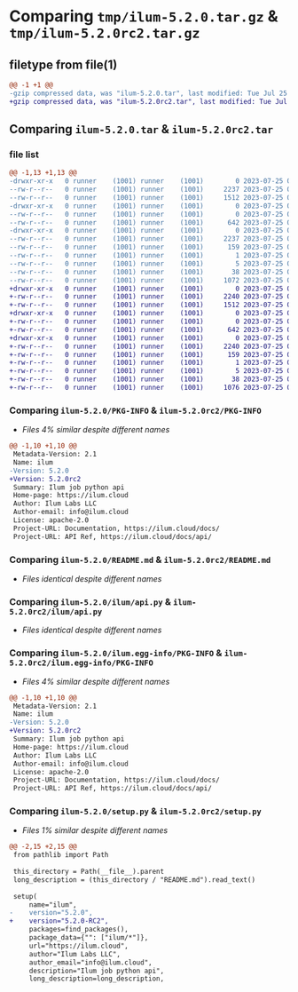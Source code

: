 # Comparing `tmp/ilum-5.2.0.tar.gz` & `tmp/ilum-5.2.0rc2.tar.gz`

## filetype from file(1)

```diff
@@ -1 +1 @@
-gzip compressed data, was "ilum-5.2.0.tar", last modified: Tue Jul 25 07:11:03 2023, max compression
+gzip compressed data, was "ilum-5.2.0rc2.tar", last modified: Tue Jul 25 07:16:27 2023, max compression
```

## Comparing `ilum-5.2.0.tar` & `ilum-5.2.0rc2.tar`

### file list

```diff
@@ -1,13 +1,13 @@
-drwxr-xr-x   0 runner    (1001) runner    (1001)        0 2023-07-25 07:11:03.982032 ilum-5.2.0/
--rw-r--r--   0 runner    (1001) runner    (1001)     2237 2023-07-25 07:11:03.981032 ilum-5.2.0/PKG-INFO
--rw-r--r--   0 runner    (1001) runner    (1001)     1512 2023-07-25 07:08:41.000000 ilum-5.2.0/README.md
-drwxr-xr-x   0 runner    (1001) runner    (1001)        0 2023-07-25 07:11:03.980032 ilum-5.2.0/ilum/
--rw-r--r--   0 runner    (1001) runner    (1001)        0 2023-07-25 07:08:41.000000 ilum-5.2.0/ilum/__init__.py
--rw-r--r--   0 runner    (1001) runner    (1001)      642 2023-07-25 07:08:41.000000 ilum-5.2.0/ilum/api.py
-drwxr-xr-x   0 runner    (1001) runner    (1001)        0 2023-07-25 07:11:03.981032 ilum-5.2.0/ilum.egg-info/
--rw-r--r--   0 runner    (1001) runner    (1001)     2237 2023-07-25 07:11:03.000000 ilum-5.2.0/ilum.egg-info/PKG-INFO
--rw-r--r--   0 runner    (1001) runner    (1001)      159 2023-07-25 07:11:03.000000 ilum-5.2.0/ilum.egg-info/SOURCES.txt
--rw-r--r--   0 runner    (1001) runner    (1001)        1 2023-07-25 07:11:03.000000 ilum-5.2.0/ilum.egg-info/dependency_links.txt
--rw-r--r--   0 runner    (1001) runner    (1001)        5 2023-07-25 07:11:03.000000 ilum-5.2.0/ilum.egg-info/top_level.txt
--rw-r--r--   0 runner    (1001) runner    (1001)       38 2023-07-25 07:11:03.982032 ilum-5.2.0/setup.cfg
--rw-r--r--   0 runner    (1001) runner    (1001)     1072 2023-07-25 07:08:41.000000 ilum-5.2.0/setup.py
+drwxr-xr-x   0 runner    (1001) runner    (1001)        0 2023-07-25 07:16:27.980725 ilum-5.2.0rc2/
+-rw-r--r--   0 runner    (1001) runner    (1001)     2240 2023-07-25 07:16:27.979725 ilum-5.2.0rc2/PKG-INFO
+-rw-r--r--   0 runner    (1001) runner    (1001)     1512 2023-07-25 07:08:41.000000 ilum-5.2.0rc2/README.md
+drwxr-xr-x   0 runner    (1001) runner    (1001)        0 2023-07-25 07:16:27.978726 ilum-5.2.0rc2/ilum/
+-rw-r--r--   0 runner    (1001) runner    (1001)        0 2023-07-25 07:08:41.000000 ilum-5.2.0rc2/ilum/__init__.py
+-rw-r--r--   0 runner    (1001) runner    (1001)      642 2023-07-25 07:08:41.000000 ilum-5.2.0rc2/ilum/api.py
+drwxr-xr-x   0 runner    (1001) runner    (1001)        0 2023-07-25 07:16:27.979725 ilum-5.2.0rc2/ilum.egg-info/
+-rw-r--r--   0 runner    (1001) runner    (1001)     2240 2023-07-25 07:16:27.000000 ilum-5.2.0rc2/ilum.egg-info/PKG-INFO
+-rw-r--r--   0 runner    (1001) runner    (1001)      159 2023-07-25 07:16:27.000000 ilum-5.2.0rc2/ilum.egg-info/SOURCES.txt
+-rw-r--r--   0 runner    (1001) runner    (1001)        1 2023-07-25 07:16:27.000000 ilum-5.2.0rc2/ilum.egg-info/dependency_links.txt
+-rw-r--r--   0 runner    (1001) runner    (1001)        5 2023-07-25 07:16:27.000000 ilum-5.2.0rc2/ilum.egg-info/top_level.txt
+-rw-r--r--   0 runner    (1001) runner    (1001)       38 2023-07-25 07:16:27.980725 ilum-5.2.0rc2/setup.cfg
+-rw-r--r--   0 runner    (1001) runner    (1001)     1076 2023-07-25 07:15:36.000000 ilum-5.2.0rc2/setup.py
```

### Comparing `ilum-5.2.0/PKG-INFO` & `ilum-5.2.0rc2/PKG-INFO`

 * *Files 4% similar despite different names*

```diff
@@ -1,10 +1,10 @@
 Metadata-Version: 2.1
 Name: ilum
-Version: 5.2.0
+Version: 5.2.0rc2
 Summary: Ilum job python api
 Home-page: https://ilum.cloud
 Author: Ilum Labs LLC
 Author-email: info@ilum.cloud
 License: apache-2.0
 Project-URL: Documentation, https://ilum.cloud/docs/
 Project-URL: API Ref, https://ilum.cloud/docs/api/
```

### Comparing `ilum-5.2.0/README.md` & `ilum-5.2.0rc2/README.md`

 * *Files identical despite different names*

### Comparing `ilum-5.2.0/ilum/api.py` & `ilum-5.2.0rc2/ilum/api.py`

 * *Files identical despite different names*

### Comparing `ilum-5.2.0/ilum.egg-info/PKG-INFO` & `ilum-5.2.0rc2/ilum.egg-info/PKG-INFO`

 * *Files 4% similar despite different names*

```diff
@@ -1,10 +1,10 @@
 Metadata-Version: 2.1
 Name: ilum
-Version: 5.2.0
+Version: 5.2.0rc2
 Summary: Ilum job python api
 Home-page: https://ilum.cloud
 Author: Ilum Labs LLC
 Author-email: info@ilum.cloud
 License: apache-2.0
 Project-URL: Documentation, https://ilum.cloud/docs/
 Project-URL: API Ref, https://ilum.cloud/docs/api/
```

### Comparing `ilum-5.2.0/setup.py` & `ilum-5.2.0rc2/setup.py`

 * *Files 1% similar despite different names*

```diff
@@ -2,15 +2,15 @@
 from pathlib import Path
 
 this_directory = Path(__file__).parent
 long_description = (this_directory / "README.md").read_text()
 
 setup(
     name="ilum",
-    version="5.2.0",
+    version="5.2.0-RC2",
     packages=find_packages(),
     package_data={"": ["ilum/*"]},
     url="https://ilum.cloud",
     author="Ilum Labs LLC",
     author_email="info@ilum.cloud",
     description="Ilum job python api",
     long_description=long_description,
```

